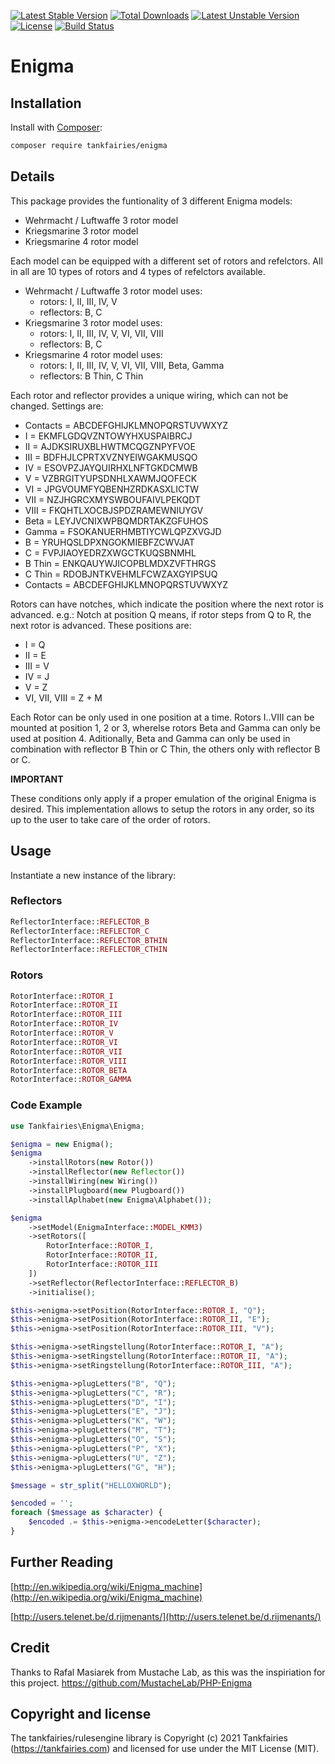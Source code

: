 [![Latest Stable Version](https://poser.pugx.org/tankfairies/enigma/v/stable)](https://packagist.org/packages/tankfairies/enigma)
[![Total Downloads](https://poser.pugx.org/tankfairies/enigma/downloads)](https://packagist.org/packages/tankfairies/enigma)
[![Latest Unstable Version](https://poser.pugx.org/tankfairies/enigma/v/unstable)](https://packagist.org/packages/tankfairies/enigma)
[![License](https://poser.pugx.org/tankfairies/enigma/license)](https://packagist.org/packages/tankfairies/enigma)
[![Build Status](https://travis-ci.com/tankfairies/enigma.svg?branch=master)](https://travis-ci.com/tankfairies/enigma)


# Enigma

## Installation

Install with [Composer](https://getcomposer.org/):

```bash
composer require tankfairies/enigma
```
## Details
This package provides the funtionality of 3 different Enigma models:

*   Wehrmacht / Luftwaffe 3 rotor model
*   Kriegsmarine 3 rotor model
*   Kriegsmarine 4 rotor model

Each model can be equipped with a different set of rotors and refelctors. All in all are 10 types of rotors and 4 types of refelctors available.

*   Wehrmacht / Luftwaffe 3 rotor model uses:
    *   rotors: I, II, III, IV, V
    *   reflectors: B, C
*   Kriegsmarine 3 rotor model uses:
    *   rotors: I, II, III, IV, V, VI, VII, VIII
    *   reflectors: B, C
*   Kriegsmarine 4 rotor model uses:
    *   rotors: I, II, III, IV, V, VI, VII, VIII, Beta, Gamma
    *   reflectors: B Thin, C Thin

Each rotor and reflector provides a unique wiring, which can not be changed. Settings are:

*   Contacts = ABCDEFGHIJKLMNOPQRSTUVWXYZ
*   I = EKMFLGDQVZNTOWYHXUSPAIBRCJ
*   II = AJDKSIRUXBLHWTMCQGZNPYFVOE
*   III = BDFHJLCPRTXVZNYEIWGAKMUSQO
*   IV = ESOVPZJAYQUIRHXLNFTGKDCMWB
*   V = VZBRGITYUPSDNHLXAWMJQOFECK
*   VI = JPGVOUMFYQBENHZRDKASXLICTW
*   VII = NZJHGRCXMYSWBOUFAIVLPEKQDT
*   VIII = FKQHTLXOCBJSPDZRAMEWNIUYGV
*   Beta = LEYJVCNIXWPBQMDRTAKZGFUHOS
*   Gamma = FSOKANUERHMBTIYCWLQPZXVGJD
*   B = YRUHQSLDPXNGOKMIEBFZCWVJAT
*   C = FVPJIAOYEDRZXWGCTKUQSBNMHL
*   B Thin = ENKQAUYWJICOPBLMDXZVFTHRGS
*   C Thin = RDOBJNTKVEHMLFCWZAXGYIPSUQ
*   Contacts = ABCDEFGHIJKLMNOPQRSTUVWXYZ

Rotors can have notches, which indicate the position where the next rotor is advanced. e.g.: Notch at position Q means, if rotor steps from Q to R, the next rotor is advanced. These positions are:

*   I = Q
*   II = E
*   III = V
*   IV = J
*   V = Z
*   VI, VII, VIII = Z + M

Each Rotor can be only used in one position at a time. Rotors I..VIII can be mounted at position 1, 2 or 3, wherelse rotors Beta and Gamma can only be used at position 4\. Aditionally, Beta and Gamma can only be used in combination with reflector B Thin or C Thin, the others only with reflector B or C.

**IMPORTANT**

These conditions only apply if a proper emulation of the original Enigma is desired. This implementation allows to setup the rotors in any order, so its up to the user to take care of the order of rotors.

## Usage

Instantiate a new instance of the library:

### Reflectors
```php
ReflectorInterface::REFLECTOR_B
ReflectorInterface::REFLECTOR_C
ReflectorInterface::REFLECTOR_BTHIN
ReflectorInterface::REFLECTOR_CTHIN
```

### Rotors
```php
RotorInterface::ROTOR_I
RotorInterface::ROTOR_II
RotorInterface::ROTOR_III
RotorInterface::ROTOR_IV
RotorInterface::ROTOR_V
RotorInterface::ROTOR_VI
RotorInterface::ROTOR_VII
RotorInterface::ROTOR_VIII
RotorInterface::ROTOR_BETA
RotorInterface::ROTOR_GAMMA
```

### Code Example
```php
use Tankfairies\Enigma\Enigma;

$enigma = new Enigma();
$enigma
    ->installRotors(new Rotor())
    ->installReflector(new Reflector())
    ->installWiring(new Wiring())
    ->installPlugboard(new Plugboard())
    ->installAplhabet(new Enigma\Alphabet());

$enigma
    ->setModel(EnigmaInterface::MODEL_KMM3)
    ->setRotors([
        RotorInterface::ROTOR_I,
        RotorInterface::ROTOR_II,
        RotorInterface::ROTOR_III
    ])
    ->setReflector(ReflectorInterface::REFLECTOR_B)
    ->initialise();

$this->enigma->setPosition(RotorInterface::ROTOR_I, "Q");
$this->enigma->setPosition(RotorInterface::ROTOR_II, "E");
$this->enigma->setPosition(RotorInterface::ROTOR_III, "V");

$this->enigma->setRingstellung(RotorInterface::ROTOR_I, "A");
$this->enigma->setRingstellung(RotorInterface::ROTOR_II, "A");
$this->enigma->setRingstellung(RotorInterface::ROTOR_III, "A");

$this->enigma->plugLetters("B", "Q");
$this->enigma->plugLetters("C", "R");
$this->enigma->plugLetters("D", "I");
$this->enigma->plugLetters("E", "J");
$this->enigma->plugLetters("K", "W");
$this->enigma->plugLetters("M", "T");
$this->enigma->plugLetters("O", "S");
$this->enigma->plugLetters("P", "X");
$this->enigma->plugLetters("U", "Z");
$this->enigma->plugLetters("G", "H");

$message = str_split("HELLOXWORLD");

$encoded = '';
foreach ($message as $character) {
    $encoded .= $this->enigma->encodeLetter($character);
}
```

## Further Reading
[http://en.wikipedia.org/wiki/Enigma_machine](http://en.wikipedia.org/wiki/Enigma_machine)

[http://users.telenet.be/d.rijmenants/](http://users.telenet.be/d.rijmenants/)

## Credit

Thanks to Rafal Masiarek from Mustache Lab, as this was the inspiriation for this project.
https://github.com/MustacheLab/PHP-Enigma

## Copyright and license

The tankfairies/rulesengine library is Copyright (c) 2021 Tankfairies (https://tankfairies.com) and licensed for use under the MIT License (MIT).
